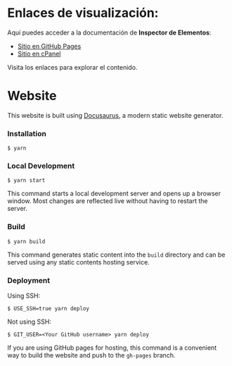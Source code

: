 # Enlaces de visualización:

Aquí puedes acceder a la documentación de **Inspector de Elementos**:

- <a href="https://noeliakubaldo.github.io/docusaurus-manual-inspector/" target="_blank">Sitio en GitHub Pages</a>
- <a href="https://948250274.facturalo.co/docusaurus/" target="_blank">Sitio en cPanel</a>

Visita los enlaces para explorar el contenido.

# Website

This website is built using [Docusaurus](https://docusaurus.io/), a modern static website generator.

### Installation

```
$ yarn
```

### Local Development

```
$ yarn start
```

This command starts a local development server and opens up a browser window. Most changes are reflected live without having to restart the server.

### Build

```
$ yarn build
```

This command generates static content into the `build` directory and can be served using any static contents hosting service.

### Deployment

Using SSH:

```
$ USE_SSH=true yarn deploy
```

Not using SSH:

```
$ GIT_USER=<Your GitHub username> yarn deploy
```

If you are using GitHub pages for hosting, this command is a convenient way to build the website and push to the `gh-pages` branch.
